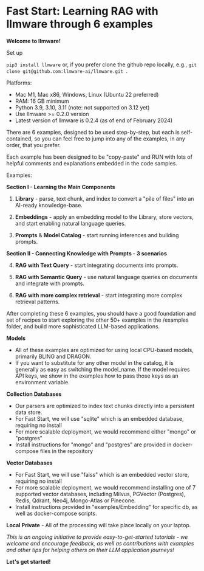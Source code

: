 

Fast Start: Learning RAG with llmware through 6 examples 
===============

**Welcome to llmware!**    

Set up  

`pip3 install llmware` or, if you prefer clone the github repo locally, e.g., `git clone git@github.com:llmware-ai/llmware.git
`.   

Platforms: 
- Mac M1, Mac x86, Windows, Linux (Ubuntu 22 preferred)  
- RAM: 16 GB minimum 
- Python 3.9, 3.10, 3.11 (note: not supported on 3.12 yet)
- Use llmware >= 0.2.0 version  
- Latest version of llmware is 0.2.4 (as of end of February 2024)
  
There are 6 examples, designed to be used step-by-step, but each is self-contained, 
so you can feel free to jump into any of the examples, in any order, that you prefer.  

Each example has been designed to be "copy-paste" and RUN with lots of helpful comments and explanations embedded in the code samples.

Examples:

**Section I - Learning the Main Components**
1.  **Library** - parse, text chunk, and index to convert a "pile of files" into an AI-ready knowledge-base.  

2.  **Embeddings** - apply an embedding model to the Library, store vectors, and start enabling natural language queries.  

3.  **Prompts** & **Model Catalog** - start running inferences and building prompts.

**Section II - Connecting Knowledge with Prompts - 3 scenarios**  

4.  **RAG with Text Query** - start integrating documents into prompts.  

5.  **RAG with Semantic Query** - use natural language queries on documents and integrate with prompts.
 
6.  **RAG with more complex retrieval** - start integrating more complex retrieval patterns.

After completing these 6 examples, you should have a good foundation and set of recipes to start 
exploring the other 50+ examples in the /examples folder, and build more sophisticated 
LLM-based applications.

**Models**
  - All of these examples are optimized for using local CPU-based models, primarily BLING and DRAGON.
  - If you want to substitute for any other model in the catalog, it is generally as easy as 
    switching the model_name.  If the model requires API keys, we show in the examples how to pass those keys as an
    environment variable.

**Collection Databases**
  - Our parsers are optimized to index text chunks directly into a persistent data store.   
  - For Fast Start, we will use "sqlite" which is an embedded database, requiring no install
  - For more scalable deployment, we would recommend either "mongo" or "postgres"
  - Install instructions for "mongo" and "postgres" are provided in docker-compose files in the repository

**Vector Databases**
   - For Fast Start, we will use "faiss" which is an embedded vector store, requiring no install
   - For more scalable deployment, we would recommend installing one of 7 supported vector databases, 
     including Milvus, PGVector (Postgres), Redis, Qdrant, Neo4j, Mongo-Atlas or Pinecone.  
   - Install instructions provided in "examples/Embedding" for specific db, as well as docker-compose scripts.

**Local Private**
    - All of the processing will take place locally on your laptop.

*This is an ongoing initiative to provide easy-to-get-started tutorials - we welcome and encourage feedback, as well
as contributions with examples and other tips for helping others on their LLM application journeys!*  

**Let's get started!**


